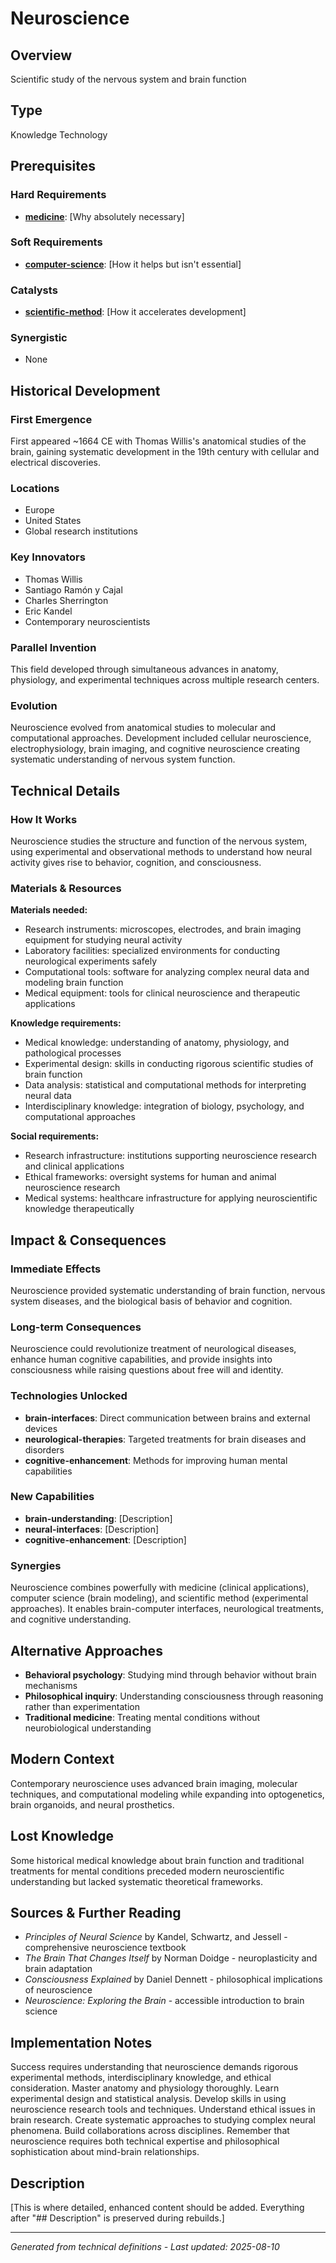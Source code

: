 # Neuroscience

## Overview
Scientific study of the nervous system and brain function

## Type
Knowledge Technology

## Prerequisites

### Hard Requirements
- **[medicine](../medicine/README.md)**: [Why absolutely necessary]

### Soft Requirements
- **[computer-science](../computer-science/README.md)**: [How it helps but isn't essential]

### Catalysts
- **[scientific-method](../scientific-method/README.md)**: [How it accelerates development]

### Synergistic
- None

## Historical Development

### First Emergence
First appeared ~1664 CE with Thomas Willis's anatomical studies of the brain, gaining systematic development in the 19th century with cellular and electrical discoveries.

### Locations
- Europe
- United States
- Global research institutions

### Key Innovators
- Thomas Willis
- Santiago Ramón y Cajal
- Charles Sherrington
- Eric Kandel
- Contemporary neuroscientists

### Parallel Invention
This field developed through simultaneous advances in anatomy, physiology, and experimental techniques across multiple research centers.

### Evolution
Neuroscience evolved from anatomical studies to molecular and computational approaches. Development included cellular neuroscience, electrophysiology, brain imaging, and cognitive neuroscience creating systematic understanding of nervous system function.

## Technical Details

### How It Works
Neuroscience studies the structure and function of the nervous system, using experimental and observational methods to understand how neural activity gives rise to behavior, cognition, and consciousness.

### Materials & Resources
**Materials needed:**
- Research instruments: microscopes, electrodes, and brain imaging equipment for studying neural activity
- Laboratory facilities: specialized environments for conducting neurological experiments safely
- Computational tools: software for analyzing complex neural data and modeling brain function
- Medical equipment: tools for clinical neuroscience and therapeutic applications

**Knowledge requirements:**
- Medical knowledge: understanding of anatomy, physiology, and pathological processes
- Experimental design: skills in conducting rigorous scientific studies of brain function
- Data analysis: statistical and computational methods for interpreting neural data
- Interdisciplinary knowledge: integration of biology, psychology, and computational approaches

**Social requirements:**
- Research infrastructure: institutions supporting neuroscience research and clinical applications
- Ethical frameworks: oversight systems for human and animal neuroscience research
- Medical systems: healthcare infrastructure for applying neuroscientific knowledge therapeutically





## Impact & Consequences

### Immediate Effects
Neuroscience provided systematic understanding of brain function, nervous system diseases, and the biological basis of behavior and cognition.

### Long-term Consequences
Neuroscience could revolutionize treatment of neurological diseases, enhance human cognitive capabilities, and provide insights into consciousness while raising questions about free will and identity.

### Technologies Unlocked
- **brain-interfaces**: Direct communication between brains and external devices
- **neurological-therapies**: Targeted treatments for brain diseases and disorders
- **cognitive-enhancement**: Methods for improving human mental capabilities

### New Capabilities
- **brain-understanding**: [Description]
- **neural-interfaces**: [Description]
- **cognitive-enhancement**: [Description]

### Synergies
Neuroscience combines powerfully with medicine (clinical applications), computer science (brain modeling), and scientific method (experimental approaches). It enables brain-computer interfaces, neurological treatments, and cognitive understanding.

## Alternative Approaches
- **Behavioral psychology**: Studying mind through behavior without brain mechanisms
- **Philosophical inquiry**: Understanding consciousness through reasoning rather than experimentation
- **Traditional medicine**: Treating mental conditions without neurobiological understanding

## Modern Context
Contemporary neuroscience uses advanced brain imaging, molecular techniques, and computational modeling while expanding into optogenetics, brain organoids, and neural prosthetics.

## Lost Knowledge
Some historical medical knowledge about brain function and traditional treatments for mental conditions preceded modern neuroscientific understanding but lacked systematic theoretical frameworks.

## Sources & Further Reading
- *Principles of Neural Science* by Kandel, Schwartz, and Jessell - comprehensive neuroscience textbook
- *The Brain That Changes Itself* by Norman Doidge - neuroplasticity and brain adaptation
- *Consciousness Explained* by Daniel Dennett - philosophical implications of neuroscience
- *Neuroscience: Exploring the Brain* - accessible introduction to brain science

## Implementation Notes
Success requires understanding that neuroscience demands rigorous experimental methods, interdisciplinary knowledge, and ethical consideration. Master anatomy and physiology thoroughly. Learn experimental design and statistical analysis. Develop skills in using neuroscience research tools and techniques. Understand ethical issues in brain research. Create systematic approaches to studying complex neural phenomena. Build collaborations across disciplines. Remember that neuroscience requires both technical expertise and philosophical sophistication about mind-brain relationships.

## Description




[This is where detailed, enhanced content should be added. Everything after "## Description" is preserved during rebuilds.]

---
*Generated from technical definitions - Last updated: 2025-08-10*
